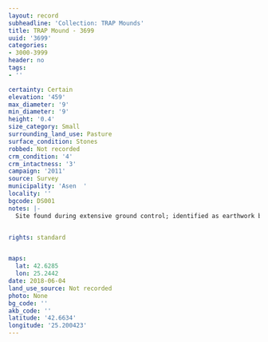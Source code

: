 ```yaml
---
layout: record
subheadline: 'Collection: TRAP Mounds'
title: TRAP Mound - 3699
uuid: '3699'
categories:
- 3000-3999
header: no
tags:
- ''

certainty: Certain
elevation: '459'
max_diameter: '9'
min_diameter: '9'
height: '0.4'
size_category: Small
surrounding_land_use: Pasture
surface_condition: Stones
robbed: Not recorded
crm_condition: '4'
crm_intactness: '3'
campaign: '2011'
source: Survey
municipality: 'Asen  '
locality: ''
bgcode: DS001
notes: |-
  Site found during extensive ground control; identified as earthwork but not fully registered.


rights: standard


maps:
  lat: 42.6285
  lon: 25.2442
date: 2018-06-04
land_use_source: Not recorded
photo: None
bg_code: ''
akb_code: ''
latitude: '42.6634'
longitude: '25.200423'
---
```

